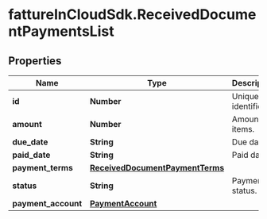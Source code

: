 # fattureInCloudSdk.ReceivedDocumentPaymentsList

## Properties

Name | Type | Description | Notes
------------ | ------------- | ------------- | -------------
**id** | **Number** | Unique identifier. | [optional] 
**amount** | **Number** | Amount of items. | [optional] 
**due_date** | **String** | Due date | [optional] 
**paid_date** | **String** | Paid date | [optional] 
**payment_terms** | [**ReceivedDocumentPaymentTerms**](ReceivedDocumentPaymentTerms.md) |  | [optional] 
**status** | **String** | Payment status. | [optional] 
**payment_account** | [**PaymentAccount**](PaymentAccount.md) |  | [optional] 


